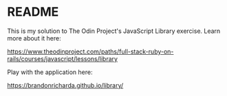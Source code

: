 # README

This is my solution to The Odin Project's JavaScript Library exercise. Learn more about it here:

https://www.theodinproject.com/paths/full-stack-ruby-on-rails/courses/javascript/lessons/library

Play with the application here:

https://brandonricharda.github.io/library/
